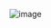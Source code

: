 ![image](https://user-images.githubusercontent.com/40969203/103214635-4c3bcc80-4954-11eb-9809-e17fa095fc33.png)
